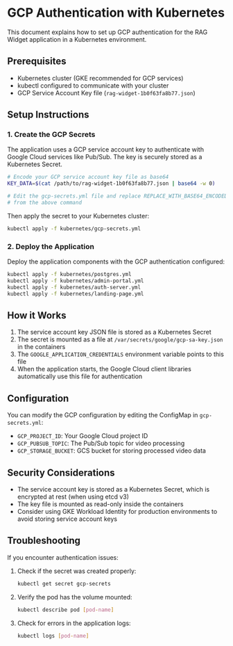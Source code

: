 # GCP Authentication with Kubernetes

This document explains how to set up GCP authentication for the RAG Widget application in a Kubernetes environment.

## Prerequisites

- Kubernetes cluster (GKE recommended for GCP services)
- kubectl configured to communicate with your cluster
- GCP Service Account Key file (`rag-widget-1b0f63fa8b77.json`)

## Setup Instructions

### 1. Create the GCP Secrets

The application uses a GCP service account key to authenticate with Google Cloud services like Pub/Sub. The key is securely stored as a Kubernetes Secret.

```bash
# Encode your GCP service account key file as base64
KEY_DATA=$(cat /path/to/rag-widget-1b0f63fa8b77.json | base64 -w 0)

# Edit the gcp-secrets.yml file and replace REPLACE_WITH_BASE64_ENCODED_SA_KEY with the output
# from the above command
```

Then apply the secret to your Kubernetes cluster:

```bash
kubectl apply -f kubernetes/gcp-secrets.yml
```

### 2. Deploy the Application

Deploy the application components with the GCP authentication configured:

```bash
kubectl apply -f kubernetes/postgres.yml
kubectl apply -f kubernetes/admin-portal.yml
kubectl apply -f kubernetes/auth-server.yml
kubectl apply -f kubernetes/landing-page.yml
```

## How it Works

1. The service account key JSON file is stored as a Kubernetes Secret
2. The secret is mounted as a file at `/var/secrets/google/gcp-sa-key.json` in the containers
3. The `GOOGLE_APPLICATION_CREDENTIALS` environment variable points to this file
4. When the application starts, the Google Cloud client libraries automatically use this file for authentication

## Configuration

You can modify the GCP configuration by editing the ConfigMap in `gcp-secrets.yml`:

- `GCP_PROJECT_ID`: Your Google Cloud project ID
- `GCP_PUBSUB_TOPIC`: The Pub/Sub topic for video processing
- `GCP_STORAGE_BUCKET`: GCS bucket for storing processed video data

## Security Considerations

- The service account key is stored as a Kubernetes Secret, which is encrypted at rest (when using etcd v3)
- The key file is mounted as read-only inside the containers
- Consider using GKE Workload Identity for production environments to avoid storing service account keys

## Troubleshooting

If you encounter authentication issues:

1. Check if the secret was created properly:
   ```bash
   kubectl get secret gcp-secrets
   ```

2. Verify the pod has the volume mounted:
   ```bash
   kubectl describe pod [pod-name]
   ```

3. Check for errors in the application logs:
   ```bash
   kubectl logs [pod-name]
   ```